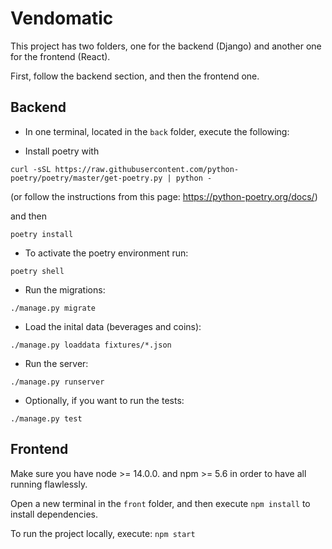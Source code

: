 # Vendomatic

This project has two folders, one for the backend (Django) and another one for the frontend (React).

First, follow the backend section, and then the frontend one.
## Backend

- In one terminal, located in the `back` folder, execute the following:

- Install poetry with
```
curl -sSL https://raw.githubusercontent.com/python-poetry/poetry/master/get-poetry.py | python -
```
(or follow the instructions from this page: https://python-poetry.org/docs/)

and then

```
poetry install
```

- To activate the poetry environment run: 
```
poetry shell
```

- Run the migrations: 
```
./manage.py migrate
```

- Load the inital data (beverages and coins): 
```
./manage.py loaddata fixtures/*.json
```

- Run the server:
```
./manage.py runserver
```

- Optionally, if you want to run the tests:
```
./manage.py test
```
## Frontend

Make sure you have node >= 14.0.0. and npm >= 5.6 in order to have all running flawlessly.

Open a new terminal in the `front` folder, and then execute `npm install` to install dependencies.

To run the project locally, execute: `npm start`
